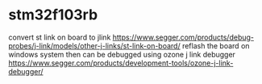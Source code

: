 # stm32f103rb
convert st link on board to jlink 
https://www.segger.com/products/debug-probes/j-link/models/other-j-links/st-link-on-board/
reflash the board on windows system
then can be debugged using ozone j link debugger
https://www.segger.com/products/development-tools/ozone-j-link-debugger/
